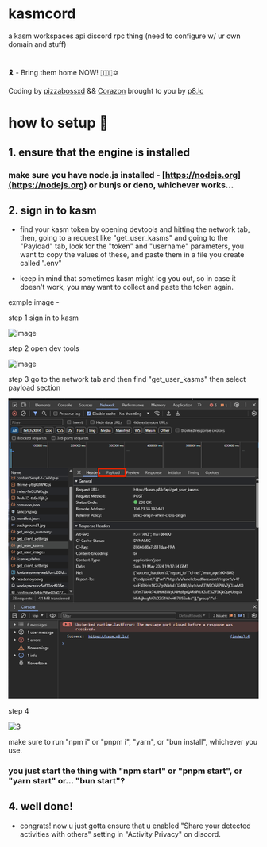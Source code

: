 # kasmcord

a kasm workspaces api discord rpc thing (need to configure w/ ur own domain and stuff)

#

🎗️ - Bring them home NOW! 🇮🇱✡️

Coding by [pizzabossxd](https://github.com/pizzabossxd) && [Corazon](https://github.com/assafgold1)
brought to you by [p8.lc](https://p8.lc)

#

# how to setup 💜

## 1. ensure that the engine is installed

### make sure you have node.js installed - [https://nodejs.org](https://nodejs.org) or bunjs or deno, whichever works...

## 2. sign in to kasm

- find your kasm token by opening devtools and hitting the network tab, then, going to a request like "get_user_kasms" and going to the "Payload" tab, look for the "token" and "username" parameters, you want to copy the values of these, and paste them in a file you create called ".env"

- keep in mind that sometimes kasm might log you out, so in case it doesn't work, you may want to collect and paste the token again.

exmple image -

step 1 sign in to kasm

![image](https://media.discordapp.net/attachments/1219780930999156898/1241879337314025582/yBBLuWv.png?ex=664bcdc3&is=664a7c43&hm=f2d35edc2b0707ef55b864d5661637de305029e98c0adb8090f8bc46674b3e84&=&format=webp&quality=lossless&width=825&height=462)

step 2 open dev tools

![image](https://media.discordapp.net/attachments/1219780930999156898/1241879898977603584/RQ5ZlSl.png?ex=664bce48&is=664a7cc8&hm=f82750d4cbe26d1de59e2b11e0ca27bb86cb3f34ed1285dcd953e4bb77208853&=&format=webp&quality=lossless&width=2077&height=1170)

step 3 go to the network tab and then find "get_user_kasms" then select payload section

![ima](https://github.com/p8lc/kasmcord/blob/main/data/MylBihQ.png?raw=true)

step 4

![3](https://media.discordapp.net/attachments/1241720973229555712/1241881178722668655/ag3ybJq.png?ex=664bcf7a&is=664a7dfa&hm=373dc3c898f58e5eddf17caa072f1a19dc27dfdbb3147d5b292766cae7241229&=&format=webp&quality=lossless&width=1437&height=1164)

make sure to run "npm i" or "pnpm i", "yarn", or "bun install", whichever you use.

### you just start the thing with "npm start" or "pnpm start", or "yarn start" or... "bun start"?

## 4. well done!

- congrats! now u just gotta ensure that u enabled "Share your detected activities with others" setting in "Activity Privacy" on discord.
